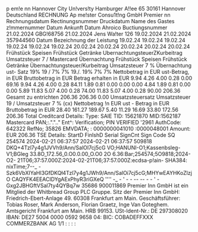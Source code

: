 p em!e nn Hannover City Un!vers!ty Hamburger A!!ee 65 30161 Hannover Deutschland RECHNUNG Ap me!ster Consu1t!ng GmbH Premier nn Rechnungsdatum Rectinungsnummer Druckdatum Name des Gastes z!mmernummer Datum Ankunft Datum Ahroico Buctiungsnummer 21.02.2024 GBG!68756 21.02.2024 Jens Wa!ter 126 19.02.2024 21.02.2024 357944560 Datum Bezeichnung der Leistung 19.02.24 19.02.24 19.02.24 19.02.24 19.02.24 19.02.24 20.02.24 20.02.24 20.02.24 20.02.24 20.02.24 Frühstück Speisen Frühstück Getränke UbernachtungsteuerZKurbeitrag Umsatzsteuer 7 / Mastercard Übernachtung Frühstück Speisen Frühstück Getränke Übernachtungsteuer/Kurbeitrag Umsatzsteuer 7 % Übernachtung ust- Satz 19% 19 / 7% 7% 19./. 19% 7% 7% Nettobetrag in EUR ust-Betrag, in EUR Bruttobetrag in EUR Betrag erhalten in EUR 9.94 4.26 4.00 0.28 0.00 69.16 9.94 4.26 4.00 0.28 84.11 1.89 0.81 0.00 0.00 0.00 4.84 1.89 0.81 0.00 0.00 5.89 11.83 5.07 4.00 0.28 74.00 11.83 5.07 4.00 0.28 90.00 206.36 Gesamt zu entrichten 206.36 206.36 0.00 Umsatzsteuersatz Umsatzsteuer 19 / Umsatzsteuer 7 % (cx) Nettobetrag !n EUR ust - Betrag in EUR Bruttobetrag in EUR 28.40 161.27 189.67 5.40 11.29 16.69 33.80 172.56 206.36 Total Creditcard Details: Type: SAIE TID: 15621870 MID:1562187 Mastercard PAN;:.".".." Ent^: Verification; PIN VERIFIED '2961 AuthCode: 642322 RefNo; 35826 EMVDATA; : 0000000041010 :0000048001 Amount: EUR 206.36 TSE Details: StartD FinIshD Serial SignCnt Sign Code SQ 254574 2024-02-21 06:37:57 2024-02-21 06:37:57 509818 DKQ+4Tzl7y4g1JVVh9/Ann/SalOI7cj5cG VO;HANUNI-O1;Kassenbsleg-V1;BGleg 33.8O_172.56_0.O0.0.00_O.O0 2O 6.36:Bar;254574;5O9818;2024-O2- 21T06;37:57.000Z:2024-02-21T06;37:57.000Z:ecdsa-p!ain- SHA384: nixTime;7--_ - Szk6VbXIYaHl3GfDKQł4Tzl7y4g1JWh9/Ann/SalOi7cj5cG;MHYwEAYHKoZlzjO CAQYFK4EEACIDYgAExPhyR3riGXeQ '''' -_ - ' - - -- -- - - ' - Gxg2JBHGftVSal7ty4QYBq7w 35686 900011869 Premier Inn GmbH ist ein Mitglied der Whitbread Group PLC Gruppe. Sitz der Premier Inn GmbH: Friedrich-Ebert-Anlage 49. 60308 Frankfurt am Main. Geschäftsführer: Tobias Roser, Mark Anderson, Florian Graetz, Inge Van Goteghem. Amtsgericht Frankfurt am Main. HRB 99153. USt-ldent-Nr.: DE 297308020 IBAN: DE27 5004 0000 0592 9658 04: BIC: COBADEFFXXX COMMERZBANK AG 1/1 : : : :